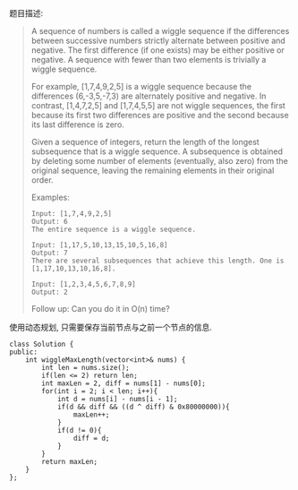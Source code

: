 题目描述:

> A sequence of numbers is called a wiggle sequence if the differences between successive numbers strictly alternate between positive and negative. The first difference (if one exists) may be either positive or negative. A sequence with fewer than two elements is trivially a wiggle sequence.
> 
> For example, [1,7,4,9,2,5] is a wiggle sequence because the differences (6,-3,5,-7,3) are alternately positive and negative. In contrast, [1,4,7,2,5] and [1,7,4,5,5] are not wiggle sequences, the first because its first two differences are positive and the second because its last difference is zero.
> 
> Given a sequence of integers, return the length of the longest subsequence that is a wiggle sequence. A subsequence is obtained by deleting some number of elements (eventually, also zero) from the original sequence, leaving the remaining elements in their original order.
> 
> Examples:
> 
>     Input: [1,7,4,9,2,5]
>     Output: 6
>     The entire sequence is a wiggle sequence.
> 
>     Input: [1,17,5,10,13,15,10,5,16,8]
>     Output: 7
>     There are several subsequences that achieve this length. One is [1,17,10,13,10,16,8].
> 
>     Input: [1,2,3,4,5,6,7,8,9]
>     Output: 2
> 
> Follow up:
> Can you do it in O(n) time?

使用动态规划, 只需要保存当前节点与之前一个节点的信息.

    class Solution {
    public:
        int wiggleMaxLength(vector<int>& nums) {
            int len = nums.size();
            if(len <= 2) return len;
            int maxLen = 2, diff = nums[1] - nums[0];
            for(int i = 2; i < len; i++){
                int d = nums[i] - nums[i - 1];
                if(d && diff && ((d ^ diff) & 0x80000000)){
                    maxLen++;
                }
                if(d != 0){
                    diff = d;
                }
            }
            return maxLen;
        }
    };